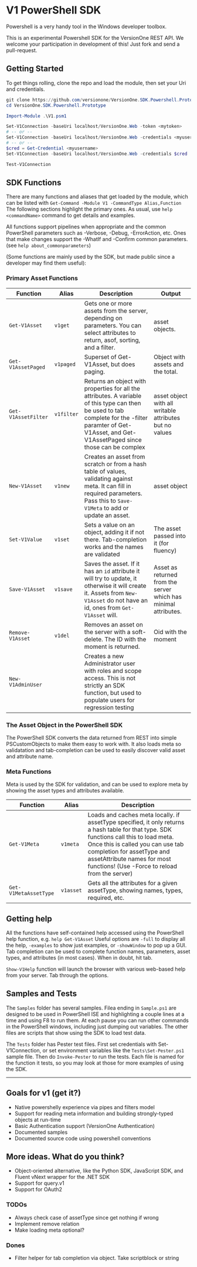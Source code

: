 # V1 PowerShell SDK 
Powershell is a very handy tool in the Windows developer toolbox.

This is an experimental Powershell SDK for the VersionOne REST API. We welcome your participation in development of this! Just fork and send a pull-request.

## Getting Started
To get things rolling, clone the repo and load the module, then set your Uri and credentials.

```Powershell
git clone https://github.com/versionone/VersionOne.SDK.Powershell.Prototype.git
cd VersionOne.SDK.Powershell.Prototype

Import-Module .\V1.psm1

Set-V1Connection -baseUri localhost/VersionOne.Web -token <mytoken>
# -- or --
Set-V1Connection -baseUri localhost/VersionOne.Web -credentials <myusername>
# -- or --
$cred = Get-Credential <myusername>
Set-V1Connection -baseUri localhost/VersionOne.Web -credentials $cred

Test-V1Connection
```

## SDK Functions 
There are many functions and aliases that get loaded by the module, which can be listed with ```Get-Command -Module V1 -CommandType Alias,Function``` The following sections highlight the primary ones.  As usual, use ```help <commandName>``` command to get details and examples.  

All functions support pipelines when appropriate and the common PowerShell parameters such as -Verbose, -Debug, -ErrorAction, etc. Ones that make changes support the -WhatIf and -Confirm common parameters. (see ```help about_commonparameters```) 

(Some functions are mainly used by the SDK, but made public since a developer may find them useful):

### Primary Asset Functions

| Function                | Alias | Description | Output |
|-------------------------|-------|-------------|--------|
|`Get-V1Asset`| `v1get` | Gets one or more assets from the server, depending on parameters.  You can select attributes to return, asof, sorting, and a filter.| asset objects. |
|`Get-V1AssetPaged`| `v1paged` | Superset of Get-V1Asset, but does paging. | Object with assets and the total. | 
|`Get-V1AssetFilter`| `v1filter` | Returns an object with properties for all the attributes.  A variable of this type can then be used to tab complete for the -filter paramter of Get-V1Asset, and Get-V1AssetPaged since those can be complex| asset object with all writable attributes but no values |
|`New-V1Asset`| `v1new` | Creates an asset from scratch or from a hash table of values, validating against meta.  It can fill in required parameters.  Pass this to ```Save-V1Meta``` to add or update an asset. | asset object |
|`Set-V1Value`| `v1set` | Sets a value on an object, adding it if not there.  Tab-completion works and the names are validated | The asset passed into it (for fluency) |
|`Save-V1Asset`| `v1save` | Saves the asset.  If it has an ```id``` attribute it will try to update, it otherwise it will create it.  Assets from ```New-V1Asset``` do not have an id, ones from ```Get-V1Asset``` will. | Asset as returned from the server which has minimal attributes. |
|`Remove-V1Asset`| `v1del` | Removes an asset on the server with a soft-delete.  The ID with the moment is returned. | Oid with the moment |
|`New-V1AdminUser`|| Creates a new Administrator user with roles and scope access.  This is not strictly an SDK function, but used to populate users for regression testing ||

### The Asset Object in the PowerShell SDK
The PowerShell SDK converts the data returned from REST into simple PSCustomObjects to make them easy to work with.  It also loads meta so validatation and tab-completion can be used to easily discover valid asset and attribute name.

### Meta Functions
Meta is used by the SDK for validation, and can be used to explore meta by showing the asset types and attributes available. 

| Function                | Alias | Description |
|-------------------------|-------|-------------|
|`Get-V1Meta`| `v1meta` | Loads and caches meta locally.  if assetType specified, it only returns a hash table for that type.  SDK functions call this to load meta.  Once this is called you can use tab completion for assetType and assetAttribute names for most functions! (Use -Force to reload from the server)|
|`Get-V1MetaAssetType`| `v1asset` | Gets all the attributes for a given assetType, showing names, types, required, etc. |

## Getting help
All the functions have self-contained help accessed using the PowerShell help function, e.g. ```help Get-V1Asset```  Useful options are ```-full``` to display all the help, ```-examples``` to show just examples, or ```-showWindow``` to pop up a GUI.  Tab completion can be used to complete function names, parameters, asset types, and attributes (in most cases).  When in doubt, hit tab.

```Show-V1Help``` function will launch the browser with various web-based help from your server.  Tab through the options.

## Samples and Tests
The `Samples` folder has several samples. Filea ending in `Sample.ps1` are designed to be used in PowerShell ISE and highlighting a couple lines at a time and using F8 to run them.  At each pause you can run other commands in the PowerShell windows, including just dumping out variables.  The other files are scripts that show using the SDK to load test data.

The `Tests` folder has Pester test files.  First set credentials with Set-V1Connection, or set environment variables like the ```Tests\Set-Pester.ps1``` sample file.  Then do ``Invoke-Pester`` to run the tests.  Each file is named for the function it tests, so you may look at those for more examples of using the SDK. 

---------------------------
## Goals for v1 (get it?)

* Native powershelly experience via pipes and filters model
* Support for reading meta information and building strongly-typed objects at run-time
* Basic Authentication support (VersionOne Authentication)
* Documented samples
* Documented source code using powershell conventions

## More ideas. What do you think?

* Object-oriented alternative, like the Python SDK, JavaScript SDK, and Fluent vNext wrapper for the .NET SDK
* Support for query.v1
* Support for OAuth2 

### TODOs
 * Always check case of assetType since get nothing if wrong
 * Implement remove relation
 * Make loading meta optional?
 
### Dones 
 * Filter helper for tab completion via object.  Take scriptblock or string